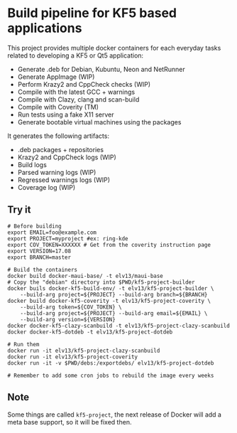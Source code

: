 # Build pipeline for KF5 based applications

This project provides multiple docker containers for each everyday tasks
related to developing a KF5 or Qt5 application:

 * Generate .deb for Debian, Kubuntu, Neon and NetRunner
 * Generate AppImage (WIP)
 * Perform Krazy2 and CppCheck checks (WIP)
 * Compile with the latest GCC + warnings
 * Compile with Clazy, clang and scan-build
 * Compile with Coverity (TM)
 * Run tests using a fake X11 server
 * Generate bootable virtual machines using the packages

It generates the following artifacts:

 * .deb packages + repositories
 * Krazy2 and CppCheck logs (WIP)
 * Build logs
 * Parsed warning logs (WIP)
 * Regressed warnings logs (WIP)
 * Coverage log (WIP)

## Try it

    # Before building
    export EMAIL=foo@example.com
    export PROJECT=myproject #ex: ring-kde
    export COV_TOKEN=XXXXXX # Get from the coverity instruction page
    export VERSION=17.08
    export BRANCH=master

    # Build the containers
    docker build docker-maui-base/ -t elv13/maui-base
    # Copy the "debian" directory into $PWD/kf5-project-builder
    docker buils docker-kf5-build-env/ -t elv13/kf5-project-builder \
        --build-arg project=${PROJECT} --build-arg branch=${BRANCH}
    docker build docker-kf5-coverity -t elv13/kf5-project-coverity \
        --build-arg token=${COV_TOKEN} \
        --build-arg project=${PROJECT} --build-arg email=${EMAIL} \
        --build-arg version=${VERSION}
    docker docker-kf5-clazy-scanbuild -t elv13/kf5-project-clazy-scanbuild
    docker docker-kf5-dotdeb -t elv13/kf5-project-dotdeb

    # Run them
    docker run -it elv13/kf5-project-clazy-scanbuild
    docker run -it elv13/kf5-project-coverity
    docker run -it -v $PWD/debs:/exportdebs/ elv13/kf5-project-dotdeb

    # Remember to add some cron jobs to rebuild the image every weeks

## Note

Some things are called `kf5-project`, the next release of Docker will add a
meta base support, so it will be fixed then.
